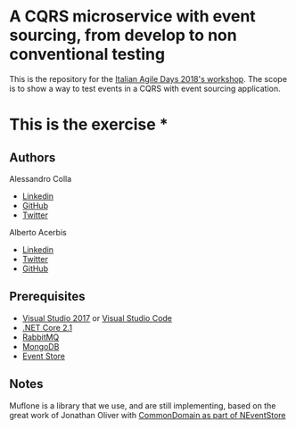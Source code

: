 # A CQRS microservice with event sourcing, from develop to non conventional testing
This is the repository for the [Italian Agile Days 2018's workshop](https://www.agileday.it).
The scope is to show a way to test events in a CQRS with event sourcing application.

# This is the exercise *

## Authors
Alessandro Colla
* [Linkedin](https://www.linkedin.com/in/alessandrocolla/)
* [GitHub](https://github.com/iridio)
* [Twitter](https://twitter.com/collaalessandro)

Alberto Acerbis
* [Linkedin](https://www.linkedin.com/in/aacerbis/)
* [Twitter](https://www.twitter.com/aacerbis)
* [GitHub](https://github.com/AlbertoAcerbis)

## Prerequisites
* [Visual Studio 2017](https://visualstudio.microsoft.com/downloads/) or [Visual Studio Code](https://code.visualstudio.com/)
* [.NET Core 2.1](https://www.microsoft.com/net/download)
* [RabbitMQ](https://www.rabbitmq.com "RabbitMQ's Homepage")
* [MongoDB](https://www.mongodb.com "MongoDB's Homepage")
* [Event Store](https://eventstore.org "Event store's Homepage")

## Notes
Muflone is a library that we use, and are still implementing, based on the great work of Jonathan Oliver with [CommonDomain as part of NEventStore](https://github.com/NEventStore/NEventStore)
